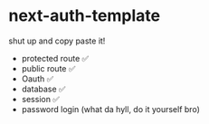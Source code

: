 # next-auth-template

shut up and copy paste it!

- protected route ✅
- public route ✅
- Oauth ✅
- database ✅
- session ✅
- password login (what da hyll, do it yourself bro)
